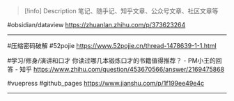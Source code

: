 
> [!info] Description 
> 笔记、随手记、知乎文章、公众号文章、社区文章等

#obsidian/dataview  https://zhuanlan.zhihu.com/p/373623264

---

#压缩密码破解 #52pojie https://www.52pojie.cn/thread-1478639-1-1.html 

#学习/修身/演讲和口才 你读过哪几本锻炼口才的书籍值得推荐？ - PM小王的回答 - 知乎 https://www.zhihu.com/question/453670566/answer/2169475868

#vuepress #github_pages https://www.jianshu.com/p/1f199ee49e4c

---


